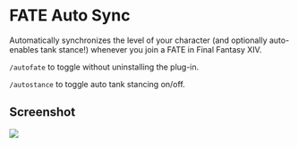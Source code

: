 # FATE Auto Sync

Automatically synchronizes the level of your character (and optionally auto-enables tank stance!) whenever you join a FATE in Final Fantasy XIV.

`/autofate` to toggle without uninstalling the plug-in.

`/autostance` to toggle auto tank stancing on/off.

## Screenshot

![](https://user-images.githubusercontent.com/3979239/149154647-893be983-0b55-4a1a-b618-49efa6dd7a4d.png)
